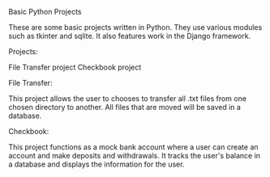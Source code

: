 Basic Python Projects

These are some basic projects written in Python. They use various modules such as tkinter and sqlite. It also features work in the Django framework.


Projects:

File Transfer project
Checkbook project


File Transfer: 

This project allows the user to chooses to transfer all .txt files from one chosen directory to another.
All files that are moved will be saved in a database.

Checkbook:

This project functions as a mock bank account where a user can create an account and make deposits and withdrawals. It tracks the user's balance in a database and displays the information for the user.




